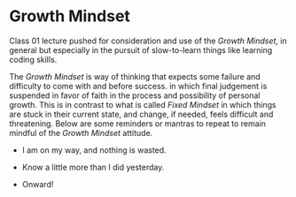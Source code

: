 # Growth Mindset

Class 01 lecture pushed for consideration and use of the *Growth Mindset,* in general but especially in the pursuit of slow-to-learn things like learning coding skills. 

The *Growth Mindset* is way of thinking that expects some failure and difficulty to come with and before success.  in which final judgement is suspended in favor of faith in the process and possibility of personal growth. This is in contrast to what is called *Fixed Mindset* in which things are stuck in their current state, and change, if needed, feels difficult and threatening. Below are some reminders or mantras to repeat to remain mindful of the *Growth Mindset* attitude.

- I am on my way, and nothing is wasted.

- Know a little more than I did yesterday.

- Onward!
